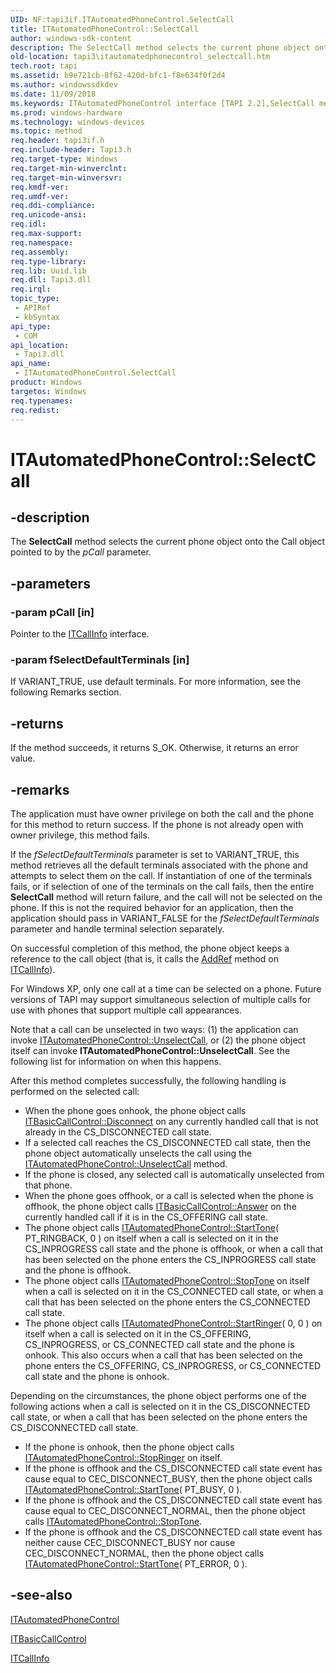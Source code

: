```yaml
---
UID: NF:tapi3if.ITAutomatedPhoneControl.SelectCall
title: ITAutomatedPhoneControl::SelectCall
author: windows-sdk-content
description: The SelectCall method selects the current phone object onto the Call object pointed to by the pCall parameter.
old-location: tapi3\itautomatedphonecontrol_selectcall.htm
tech.root: tapi
ms.assetid: b9e721cb-8f62-420d-bfc1-f8e634f0f2d4
ms.author: windowssdkdev
ms.date: 11/09/2018
ms.keywords: ITAutomatedPhoneControl interface [TAPI 2.2],SelectCall method, ITAutomatedPhoneControl.SelectCall, ITAutomatedPhoneControl::SelectCall, SelectCall, SelectCall method [TAPI 2.2], SelectCall method [TAPI 2.2],ITAutomatedPhoneControl interface, _tapi3_itautomatedphonecontrol_selectcall, tapi3.itautomatedphonecontrol_selectcall, tapi3if/ITAutomatedPhoneControl::SelectCall
ms.prod: windows-hardware
ms.technology: windows-devices
ms.topic: method
req.header: tapi3if.h
req.include-header: Tapi3.h
req.target-type: Windows
req.target-min-winverclnt: 
req.target-min-winversvr: 
req.kmdf-ver: 
req.umdf-ver: 
req.ddi-compliance: 
req.unicode-ansi: 
req.idl: 
req.max-support: 
req.namespace: 
req.assembly: 
req.type-library: 
req.lib: Uuid.lib
req.dll: Tapi3.dll
req.irql: 
topic_type:
 - APIRef
 - kbSyntax
api_type:
 - COM
api_location:
 - Tapi3.dll
api_name:
 - ITAutomatedPhoneControl.SelectCall
product: Windows
targetos: Windows
req.typenames: 
req.redist: 
---
```


# ITAutomatedPhoneControl::SelectCall


## -description


The 
<b>SelectCall</b> method selects the current phone object onto the Call object pointed to by the <i>pCall</i> parameter.


## -parameters




### -param pCall [in]

Pointer to the 
<a href="https://msdn.microsoft.com/5209d4a1-e05b-453e-8896-2dc71f0b9af0">ITCallInfo</a> interface.


### -param fSelectDefaultTerminals [in]

If VARIANT_TRUE, use default terminals. For more information, see the following Remarks section.


## -returns



If the method succeeds, it returns S_OK. Otherwise, it returns an error value.




## -remarks



The application must have owner privilege on both the call and the phone for this method to return success. If the phone is not already open with owner privilege, this method fails.

If the <i>fSelectDefaultTerminals</i> parameter is set to VARIANT_TRUE, this method retrieves all the default terminals associated with the phone and attempts to select them on the call. If instantiation of one of the terminals fails, or if selection of one of the terminals on the call fails, then the entire 
<b>SelectCall</b> method will return failure, and the call will not be selected on the phone. If this is not the required behavior for an application, then the application should pass in VARIANT_FALSE for the <i>fSelectDefaultTerminals</i> parameter and handle terminal selection separately.

On successful completion of this method, the phone object keeps a reference to the call object (that is, it calls the 
<a href="_com_iunknown_addref">AddRef</a> method on 
<a href="https://msdn.microsoft.com/5209d4a1-e05b-453e-8896-2dc71f0b9af0">ITCallInfo</a>).

For Windows XP, only one call at a time can be selected on a phone. Future versions of TAPI may support simultaneous selection of multiple calls for use with phones that support multiple call appearances.

Note that a call can be unselected in two ways: (1) the application can invoke 
<a href="https://msdn.microsoft.com/3c2a9899-add7-4c09-b32e-11061fc2c5a5">ITAutomatedPhoneControl::UnselectCall</a>, or (2) the phone object itself can invoke <b>ITAutomatedPhoneControl::UnselectCall</b>. See the following list for information on when this happens.

After this method completes successfully, the following handling is performed on the selected call:

<ul>
<li>When the phone goes onhook, the phone object calls 
<a href="https://msdn.microsoft.com/b7d556fd-d3f5-4b93-96a9-cc5c58fb8a95">ITBasicCallControl::Disconnect</a> on any currently handled call that is not already in the CS_DISCONNECTED call state.</li>
<li>If a selected call reaches the CS_DISCONNECTED call state, then the phone object automatically unselects the call using the 
<a href="https://msdn.microsoft.com/3c2a9899-add7-4c09-b32e-11061fc2c5a5">ITAutomatedPhoneControl::UnselectCall</a> method.</li>
<li>If the phone is closed, any selected call is automatically unselected from that phone.</li>
<li>When the phone goes offhook, or a call is selected when the phone is offhook, the phone object calls 
<a href="https://msdn.microsoft.com/81928cf7-082e-44e1-a631-a50a1f01ecec">ITBasicCallControl::Answer</a> on the currently handled call if it is in the CS_OFFERING call state.</li>
<li>The phone object calls 
<a href="https://msdn.microsoft.com/04cce8d6-ccab-4eeb-a97c-3bc24ec3fc00">ITAutomatedPhoneControl::StartTone</a>( PT_RINGBACK, 0 ) on itself when a call is selected on it in the CS_INPROGRESS call state and the phone is offhook, or when a call that has been selected on the phone enters the CS_INPROGRESS call state and the phone is offhook.</li>
<li>The phone object calls 
<a href="https://msdn.microsoft.com/618743c3-6d4a-4cab-a4fc-7cd4e3b8cdd9">ITAutomatedPhoneControl::StopTone</a> on itself when a call is selected on it in the CS_CONNECTED call state, or when a call that has been selected on the phone enters the CS_CONNECTED call state.</li>
<li>The phone object calls 
<a href="https://msdn.microsoft.com/bf94aab7-6b12-43f8-b49f-a7cf6617dd57">ITAutomatedPhoneControl::StartRinger</a>( 0, 0 ) on itself when a call is selected on it in the CS_OFFERING, CS_INPROGRESS, or CS_CONNECTED call state and the phone is onhook. This also occurs when a call that has been selected on the phone enters the CS_OFFERING, CS_INPROGRESS, or CS_CONNECTED call state and the phone is onhook.</li>
</ul>
Depending on the circumstances, the phone object performs one of the following actions when a call is selected on it in the CS_DISCONNECTED call state, or when a call that has been selected on the phone enters the CS_DISCONNECTED call state.

<ul>
<li>If the phone is onhook, then the phone object calls 
<a href="https://msdn.microsoft.com/74829b2a-6530-40d2-8693-7c6104de7309">ITAutomatedPhoneControl::StopRinger</a> on itself.</li>
<li>If the phone is offhook and the CS_DISCONNECTED call state event has cause equal to CEC_DISCONNECT_BUSY, then the phone object calls 
<a href="https://msdn.microsoft.com/04cce8d6-ccab-4eeb-a97c-3bc24ec3fc00">ITAutomatedPhoneControl::StartTone</a>( PT_BUSY, 0 ).</li>
<li>If the phone is offhook and the CS_DISCONNECTED call state event has cause equal to CEC_DISCONNECT_NORMAL, then the phone object calls 
<a href="https://msdn.microsoft.com/618743c3-6d4a-4cab-a4fc-7cd4e3b8cdd9">ITAutomatedPhoneControl::StopTone</a>.</li>
<li>If the phone is offhook and the CS_DISCONNECTED call state event has neither cause CEC_DISCONNECT_BUSY nor cause CEC_DISCONNECT_NORMAL, then the phone object calls 
<a href="https://msdn.microsoft.com/04cce8d6-ccab-4eeb-a97c-3bc24ec3fc00">ITAutomatedPhoneControl::StartTone</a>( PT_ERROR, 0 ).</li>
</ul>



## -see-also




<a href="https://msdn.microsoft.com/60d4f079-75ee-4aeb-9e7c-0b16d90da754">ITAutomatedPhoneControl</a>



<a href="https://msdn.microsoft.com/a0b4c496-5ee8-4810-8170-8ea505c99f18">ITBasicCallControl</a>



<a href="https://msdn.microsoft.com/5209d4a1-e05b-453e-8896-2dc71f0b9af0">ITCallInfo</a>
 

 

